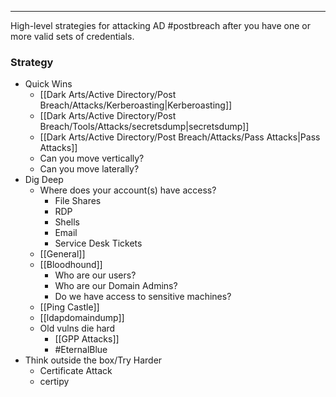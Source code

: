 -- -
High-level strategies for attacking AD #postbreach after you have one or more valid sets of credentials. 
### Strategy
- Quick Wins
	- [[Dark Arts/Active Directory/Post Breach/Attacks/Kerberoasting|Kerberoasting]]
	- [[Dark Arts/Active Directory/Post Breach/Tools/Attacks/secretsdump|secretsdump]]
	- [[Dark Arts/Active Directory/Post Breach/Attacks/Pass Attacks|Pass Attacks]]
	- Can you  move vertically?
	- Can you move laterally?
- Dig Deep
	- Where does your account(s) have access?
		-  File Shares
		- RDP
		- Shells
		- Email
		- Service Desk Tickets
	- [[General]]
	- [[Bloodhound]]
		- Who are our users?
		- Who are our Domain Admins?
		- Do we have access to sensitive machines?
	- [[Ping Castle]]
	- [[ldapdomaindump]]
	- Old vulns die hard
		- [[GPP Attacks]]
		- #EternalBlue
- Think outside the box/Try Harder
	- Certificate Attack
	- certipy